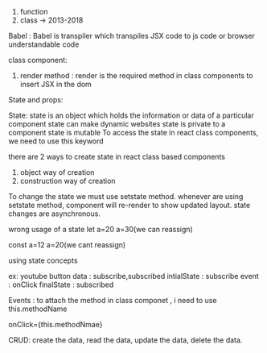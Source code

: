 1. function
2. class -> 2013-2018

Babel : Babel is transpiler which transpiles JSX code to js code or browser understandable code

class component:

1. render method : render is the required method in class components to insert JSX in the dom

State and props:

State: state is an object which holds the information or data of a particular component
state can make dynamic websites
state is private to a component
state is mutable
To access the state in react class components, we need to use this keyword

there are 2 ways to create state in react class based components

1. object way of creation
2. construction way of creation

To change the state we must use setstate method.
whenever are using setstate method, component will re-render to show updated layout.
state changes are asynchronous.

wrong usage of a state
let a=20
a=30(we can reassign)

const a=12
a=20(we cant reassign)

using state concepts

ex: youtube button
data : subscribe,subscribed
intialState : subscribe
event : onClick
finalState : subscribed

Events :
to attach the method in class componet , i need to use this.methodName

onClick={this.methodNmae}

CRUD: create the data, read the data, update the data, delete the data.
